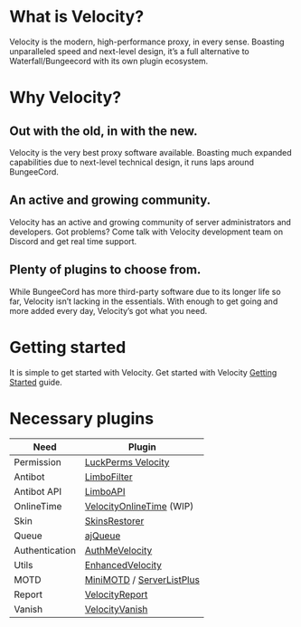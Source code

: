 # What is Velocity?
Velocity is the modern, high-performance proxy, in every sense. Boasting unparalleled speed and next-level design, it’s a full alternative to Waterfall/Bungeecord with its own plugin ecosystem.

# Why Velocity?
## Out with the old, in with the new.
Velocity is the very best proxy software available. Boasting much expanded capabilities due to next-level technical design, it runs laps around BungeeCord.
## An active and growing community.
Velocity has an active and growing community of server administrators and developers. Got problems? Come talk with Velocity development team on Discord and get real time support.
## Plenty of plugins to choose from.
While BungeeCord has more third-party software due to its longer life so far, Velocity isn’t lacking in the essentials. With enough to get going and more added every day, Velocity’s got what you need.

# Getting started
It is simple to get started with Velocity. Get started with Velocity [Getting Started](https://docs.papermc.io/velocity/getting-started) guide.

# Necessary plugins
Need | Plugin
-- | --
Permission | [LuckPerms Velocity](https://luckperms.net/download)
Antibot | [LimboFilter](https://github.com/Elytrium/LimboFilter/releases)
Antibot API | [LimboAPI](https://github.com/Elytrium/LimboAPI/releases)
OnlineTime | [VelocityOnlineTime](https://modrinth.com/plugin/velocityvanish) (WIP)
Skin | [SkinsRestorer](https://www.spigotmc.org/resources/skinsrestorer.2124/)
Queue | [ajQueue](https://www.spigotmc.org/resources/ajqueue.78266/)
Authentication | [AuthMeVelocity](https://modrinth.com/plugin/authmevelocity)
Utils | [EnhancedVelocity](https://modrinth.com/plugin/enhancedvelocity)
MOTD | [MiniMOTD](https://modrinth.com/mod/minimotd) / [ServerListPlus](https://ci.codemc.org/job/Minecrell/job/ServerListPlus/)
Report | [VelocityReport](https://modrinth.com/plugin/velocityreport)
Vanish | [VelocityVanish](https://modrinth.com/plugin/velocityvanish)
